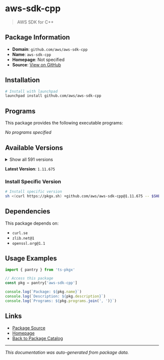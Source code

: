 # aws-sdk-cpp

> AWS SDK for C++

## Package Information

- **Domain**: `github.com/aws/aws-sdk-cpp`
- **Name**: `aws-sdk-cpp`
- **Homepage**: Not specified
- **Source**: [View on GitHub](https://github.com/pkgxdev/pantry/tree/main/projects/github.com/aws/aws-sdk-cpp/package.yml)

## Installation

```bash
# Install with launchpad
launchpad install github.com/aws/aws-sdk-cpp
```

## Programs

This package provides the following executable programs:

*No programs specified*

## Available Versions

<details>
<summary>Show all 591 versions</summary>

- `1.11.675`, `1.11.674`, `1.11.673`, `1.11.672`, `1.11.671`
- `1.11.670`, `1.11.669`, `1.11.668`, `1.11.667`, `1.11.666`
- `1.11.665`, `1.11.664`, `1.11.663`, `1.11.662`, `1.11.661`
- `1.11.660`, `1.11.659`, `1.11.658`, `1.11.657`, `1.11.656`
- `1.11.655`, `1.11.654`, `1.11.653`, `1.11.652`, `1.11.651`
- `1.11.650`, `1.11.649`, `1.11.648`, `1.11.647`, `1.11.646`
- `1.11.645`, `1.11.644`, `1.11.643`, `1.11.642`, `1.11.641`
- `1.11.640`, `1.11.639`, `1.11.638`, `1.11.637`, `1.11.636`
- `1.11.635`, `1.11.634`, `1.11.633`, `1.11.632`, `1.11.631`
- `1.11.630`, `1.11.629`, `1.11.628`, `1.11.627`, `1.11.626`
- `1.11.625`, `1.11.624`, `1.11.623`, `1.11.622`, `1.11.621`
- `1.11.620`, `1.11.619`, `1.11.618`, `1.11.617`, `1.11.616`
- `1.11.615`, `1.11.614`, `1.11.613`, `1.11.612`, `1.11.611`
- `1.11.610`, `1.11.609`, `1.11.608`, `1.11.607`, `1.11.606`
- `1.11.605`, `1.11.604`, `1.11.603`, `1.11.602`, `1.11.601`
- `1.11.600`, `1.11.599`, `1.11.598`, `1.11.597`, `1.11.596`
- `1.11.595`, `1.11.594`, `1.11.593`, `1.11.592`, `1.11.591`
- `1.11.590`, `1.11.589`, `1.11.588`, `1.11.587`, `1.11.586`
- `1.11.585`, `1.11.584`, `1.11.583`, `1.11.582`, `1.11.581`
- `1.11.580`, `1.11.579`, `1.11.578`, `1.11.577`, `1.11.576`
- `1.11.575`, `1.11.574`, `1.11.573`, `1.11.572`, `1.11.571`
- `1.11.570`, `1.11.569`, `1.11.568`, `1.11.567`, `1.11.566`
- `1.11.565`, `1.11.564`, `1.11.563`, `1.11.562`, `1.11.561`
- `1.11.560`, `1.11.559`, `1.11.558`, `1.11.557`, `1.11.556`
- `1.11.555`, `1.11.554`, `1.11.553`, `1.11.552`, `1.11.551`
- `1.11.550`, `1.11.549`, `1.11.548`, `1.11.547`, `1.11.546`
- `1.11.545`, `1.11.544`, `1.11.543`, `1.11.542`, `1.11.541`
- `1.11.540`, `1.11.539`, `1.11.538`, `1.11.537`, `1.11.536`
- `1.11.535`, `1.11.534`, `1.11.533`, `1.11.532`, `1.11.531`
- `1.11.530`, `1.11.529`, `1.11.528`, `1.11.527`, `1.11.526`
- `1.11.525`, `1.11.524`, `1.11.523`, `1.11.522`, `1.11.521`
- `1.11.520`, `1.11.519`, `1.11.518`, `1.11.517`, `1.11.516`
- `1.11.515`, `1.11.514`, `1.11.513`, `1.11.512`, `1.11.511`
- `1.11.510`, `1.11.509`, `1.11.508`, `1.11.507`, `1.11.506`
- `1.11.505`, `1.11.504`, `1.11.503`, `1.11.502`, `1.11.501`
- `1.11.500`, `1.11.499`, `1.11.498`, `1.11.497`, `1.11.496`
- `1.11.495`, `1.11.494`, `1.11.493`, `1.11.492`, `1.11.491`
- `1.11.490`, `1.11.489`, `1.11.488`, `1.11.487`, `1.11.486`
- `1.11.485`, `1.11.484`, `1.11.483`, `1.11.482`, `1.11.481`
- `1.11.480`, `1.11.479`, `1.11.478`, `1.11.477`, `1.11.476`
- `1.11.475`, `1.11.474`, `1.11.473`, `1.11.472`, `1.11.471`
- `1.11.470`, `1.11.469`, `1.11.468`, `1.11.467`, `1.11.466`
- `1.11.465`, `1.11.464`, `1.11.463`, `1.11.462`, `1.11.461`
- `1.11.460`, `1.11.459`, `1.11.458`, `1.11.457`, `1.11.456`
- `1.11.455`, `1.11.454`, `1.11.453`, `1.11.452`, `1.11.451`
- `1.11.450`, `1.11.449`, `1.11.448`, `1.11.447`, `1.11.446`
- `1.11.445`, `1.11.444`, `1.11.443`, `1.11.442`, `1.11.441`
- `1.11.440`, `1.11.439`, `1.11.438`, `1.11.437`, `1.11.436`
- `1.11.435`, `1.11.434`, `1.11.433`, `1.11.432`, `1.11.431`
- `1.11.430`, `1.11.429`, `1.11.428`, `1.11.427`, `1.11.426`
- `1.11.425`, `1.11.424`, `1.11.423`, `1.11.422`, `1.11.421`
- `1.11.420`, `1.11.419`, `1.11.418`, `1.11.417`, `1.11.416`
- `1.11.415`, `1.11.414`, `1.11.413`, `1.11.412`, `1.11.411`
- `1.11.410`, `1.11.409`, `1.11.408`, `1.11.407`, `1.11.406`
- `1.11.405`, `1.11.404`, `1.11.403`, `1.11.402`, `1.11.401`
- `1.11.400`, `1.11.399`, `1.11.398`, `1.11.397`, `1.11.396`
- `1.11.395`, `1.11.394`, `1.11.393`, `1.11.392`, `1.11.391`
- `1.11.390`, `1.11.389`, `1.11.388`, `1.11.387`, `1.11.386`
- `1.11.385`, `1.11.384`, `1.11.383`, `1.11.382`, `1.11.381`
- `1.11.380`, `1.11.379`, `1.11.378`, `1.11.377`, `1.11.376`
- `1.11.375`, `1.11.374`, `1.11.373`, `1.11.372`, `1.11.371`
- `1.11.370`, `1.11.369`, `1.11.368`, `1.11.367`, `1.11.366`
- `1.11.365`, `1.11.364`, `1.11.363`, `1.11.362`, `1.11.361`
- `1.11.360`, `1.11.359`, `1.11.358`, `1.11.357`, `1.11.356`
- `1.11.355`, `1.11.354`, `1.11.353`, `1.11.352`, `1.11.351`
- `1.11.350`, `1.11.349`, `1.11.348`, `1.11.347`, `1.11.346`
- `1.11.345`, `1.11.344`, `1.11.343`, `1.11.342`, `1.11.341`
- `1.11.340`, `1.11.339`, `1.11.338`, `1.11.337`, `1.11.336`
- `1.11.335`, `1.11.334`, `1.11.333`, `1.11.332`, `1.11.331`
- `1.11.330`, `1.11.329`, `1.11.328`, `1.11.327`, `1.11.326`
- `1.11.325`, `1.11.324`, `1.11.323`, `1.11.322`, `1.11.321`
- `1.11.320`, `1.11.319`, `1.11.318`, `1.11.317`, `1.11.316`
- `1.11.315`, `1.11.314`, `1.11.313`, `1.11.312`, `1.11.311`
- `1.11.310`, `1.11.309`, `1.11.308`, `1.11.307`, `1.11.306`
- `1.11.305`, `1.11.304`, `1.11.303`, `1.11.302`, `1.11.301`
- `1.11.300`, `1.11.299`, `1.11.298`, `1.11.297`, `1.11.296`
- `1.11.295`, `1.11.294`, `1.11.293`, `1.11.292`, `1.11.291`
- `1.11.290`, `1.11.289`, `1.11.288`, `1.11.287`, `1.11.286`
- `1.11.285`, `1.11.284`, `1.11.283`, `1.11.282`, `1.11.281`
- `1.11.280`, `1.11.279`, `1.11.278`, `1.11.277`, `1.11.276`
- `1.11.275`, `1.11.274`, `1.11.273`, `1.11.272`, `1.11.271`
- `1.11.270`, `1.11.269`, `1.11.268`, `1.11.267`, `1.11.266`
- `1.11.265`, `1.11.264`, `1.11.263`, `1.11.262`, `1.11.261`
- `1.11.260`, `1.11.259`, `1.11.258`, `1.11.257`, `1.11.256`
- `1.11.255`, `1.11.254`, `1.11.253`, `1.11.252`, `1.11.251`
- `1.11.250`, `1.11.249`, `1.11.248`, `1.11.247`, `1.11.246`
- `1.11.245`, `1.11.244`, `1.11.243`, `1.11.242`, `1.11.241`
- `1.11.240`, `1.11.239`, `1.11.238`, `1.11.237`, `1.11.236`
- `1.11.235`, `1.11.234`, `1.11.233`, `1.11.232`, `1.11.231`
- `1.11.230`, `1.11.229`, `1.11.228`, `1.11.227`, `1.11.226`
- `1.11.225`, `1.11.224`, `1.11.223`, `1.11.222`, `1.11.221`
- `1.11.220`, `1.11.219`, `1.11.218`, `1.11.217`, `1.11.216`
- `1.11.215`, `1.11.214`, `1.11.213`, `1.11.212`, `1.11.211`
- `1.11.210`, `1.11.209`, `1.11.208`, `1.11.207`, `1.11.206`
- `1.11.205`, `1.11.204`, `1.11.203`, `1.11.202`, `1.11.201`
- `1.11.200`, `1.11.199`, `1.11.198`, `1.11.197`, `1.11.196`
- `1.11.195`, `1.11.194`, `1.11.193`, `1.11.192`, `1.11.191`
- `1.11.190`, `1.11.189`, `1.11.188`, `1.11.187`, `1.11.186`
- `1.11.183`, `1.11.182`, `1.11.181`, `1.11.180`, `1.11.179`
- `1.11.178`, `1.11.177`, `1.11.176`, `1.11.175`, `1.11.174`
- `1.11.173`, `1.11.172`, `1.11.171`, `1.11.170`, `1.11.169`
- `1.11.168`, `1.11.167`, `1.11.166`, `1.11.165`, `1.11.164`
- `1.11.163`, `1.11.162`, `1.11.161`, `1.11.160`, `1.11.159`
- `1.11.158`, `1.11.157`, `1.11.156`, `1.11.155`, `1.11.154`
- `1.11.153`, `1.11.152`, `1.11.151`, `1.11.150`, `1.11.149`
- `1.11.148`, `1.11.147`, `1.11.146`, `1.11.145`, `1.11.144`
- `1.11.143`, `1.11.142`, `1.11.141`, `1.11.140`, `1.11.139`
- `1.11.138`, `1.11.137`, `1.11.136`, `1.11.135`, `1.11.134`
- `1.11.133`, `1.11.132`, `1.11.131`, `1.11.130`, `1.11.129`
- `1.11.128`, `1.11.127`, `1.11.126`, `1.11.125`, `1.11.124`
- `1.11.123`, `1.11.122`, `1.11.121`, `1.11.120`, `1.11.119`
- `1.11.118`, `1.11.117`, `1.11.116`, `1.11.115`, `1.11.114`
- `1.11.113`, `1.11.112`, `1.11.111`, `1.11.110`, `1.11.109`
- `1.11.108`, `1.11.107`, `1.11.106`, `1.11.105`, `1.11.104`
- `1.11.103`, `1.11.102`, `1.11.101`, `1.11.100`, `1.11.99`
- `1.11.98`, `1.11.97`, `1.11.96`, `1.11.95`, `1.11.94`
- `1.11.93`, `1.11.92`, `1.11.91`, `1.11.90`, `1.11.89`
- `1.11.88`, `1.11.87`, `1.11.86`, `1.11.85`, `1.11.84`
- `1.11.83`

</details>

**Latest Version**: `1.11.675`

### Install Specific Version

```bash
# Install specific version
sh <(curl https://pkgx.sh) +github.com/aws/aws-sdk-cpp@1.11.675 -- $SHELL -i
```

## Dependencies

This package depends on:

- `curl.se`
- `zlib.net@1`
- `openssl.org@1.1`

## Usage Examples

```typescript
import { pantry } from 'ts-pkgx'

// Access this package
const pkg = pantry['aws-sdk-cpp']

console.log(`Package: ${pkg.name}`)
console.log(`Description: ${pkg.description}`)
console.log(`Programs: ${pkg.programs.join(', ')}`)
```

## Links

- [Package Source](https://github.com/pkgxdev/pantry/tree/main/projects/github.com/aws/aws-sdk-cpp/package.yml)
- [Homepage](#)
- [Back to Package Catalog](../../../package-catalog.md)

---

*This documentation was auto-generated from package data.*
